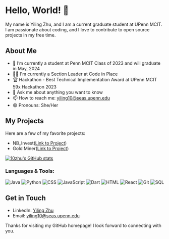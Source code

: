 <!-- ### Hi there 👋
 -->
<!--
**10zhu/10zhu** is a ✨ _special_ ✨ repository because its `README.md` (this file) appears on your GitHub profile.

Here are some ideas to get you started:

- 🔭 I’m currently working on ...
- 🌱 I’m currently learning ...
- 👯 I’m looking to collaborate on ...
- 🤔 I’m looking for help with ...
- 💬 Ask me about ...
- 📫 How to reach me: ...
- 😄 Pronouns: ...
- ⚡ Fun fact: ...
-->

# Hello, World! 👋

My name is Yiling Zhu, and I am a current graduate student at UPenn MCIT. I am passionate about coding, and I love to contribute to open source projects in my free time.

## About Me

- 🔭 I’m currently a student at Penn MCIT Class of 2023 and will graduate in May, 2024
- 👨‍💻 I'm currently a Section Leader at Code in Place
- 🏆 Hackathon - Best Technical Implementation Award at UPenn MCIT 59x Hackathon 2023
- 💬 Ask me about anything you want to know
- 📫 How to reach me: yiling10@seas.upenn.edu
- 😄 Pronouns: She/Her

## My Projects

Here are a few of my favorite projects:

- NB_Invest([Link to Project](https://github.com/10zhu/nb_invest))
- Gold Miner([Link to Project](https://github.com/10zhu/GoldMiner))

[![10zhu's GitHub stats](https://github-readme-stats.vercel.app/api?username=10zhu&show_icons=true&theme=radical)]()
<!-- 
[![Top Langs](https://github-readme-stats.vercel.app/api/top-langs/?username=10zhu&layout=compact)]() -->
### Languages & Tools:

![Java](https://img.shields.io/badge/-Java-007396?style=flat-square&logo=java&logoColor=white)
![Python](https://img.shields.io/badge/-Python-3776AB?style=flat-square&logo=python&logoColor=white)
![CSS](https://img.shields.io/badge/-CSS3-1572B6?style=flat-square&logo=css3&logoColor=white)
![JavaScript](https://img.shields.io/badge/-JavaScript-F7DF1E?style=flat-square&logo=javascript&logoColor=black)
![Dart](https://img.shields.io/badge/-Dart-0175C2?style=flat-square&logo=dart&logoColor=white)
![HTML](https://img.shields.io/badge/-HTML5-E34F26?style=flat-square&logo=html5&logoColor=white)
![React](https://img.shields.io/badge/-React-61DAFB?style=flat-square&logo=react&logoColor=black)
![Git](https://img.shields.io/badge/-Git-F05032?style=flat-square&logo=git&logoColor=white)
![SQL](https://img.shields.io/badge/-SQL-4479A1?style=flat-square&logo=postgresql&logoColor=white)



## Get in Touch

- LinkedIn: [Yiling Zhu](https://www.linkedin.com/in/yiling-zhu-7a0b34216/?locale=en_US)
- Email: yiling10@seas.upenn.edu

Thanks for visiting my GitHub homepage! I look forward to connecting with you. 
